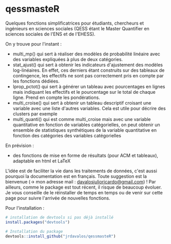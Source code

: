 # qessmasteR
Quelques fonctions simplificatrices pour étudiants, chercheurs et ingénieurs en sciences sociales (QESS étant le Master Quantifier en sciences sociales de l'ENS et de l'EHESS). 

On y trouve pour l'instant :
  - multi_mp() qui sert à réaliser des modèles de probabilité linéaire avec des variables expliquées à plus de deux catégories.
  - stat_ajust() qui sert à obtenir les indicateurs d'ajustement des modèles log-linéaires. En effet, ces derniers étant construits sur des tableaux de contingence, les effectifs ne sont pas correctement pris en compte par les fonctions dédiées.
  - lprop_pctot() qui sert à générer un tableau avec pourcentages en lignes mais indiquant les effectifs et le pourcentage sur le total de chaque ligne. Prend en compte les pondérations.
  - multi_croise() qui sert à obtenir un tableau descriptif croisant une variable avec une liste d'autres variables. Cela est utile pour décrire des clusters par exemple
  - multi_quanti() qui est comme multi_croise mais avec une variable quantitative en fonction de variables catégorielles, on peut obtenir un ensemble de statistiques synthétiques de la variable quantitative en fonction des catégories des variables catégorielles

En prévision : 
  - des fonctions de mise en forme de résultats (pour ACM et tableaux), adaptable en html et LaTeX

L'idée est de faciliter la vie dans les traitements de données, c'est aussi pourquoi la documentation est en français. Toute suggestion est la bienvenue (-> mon adresse mail : davalosjulioricardo@gmail.com) ! Par ailleurs, comme le package est tout récent, il risque de beaucoup évoluer. Je vous conseille de le réinstaller de temps en temps ou de venir sur cette page pour suivre l'arrivée de nouvelles fonctions.

Pour l'installation :
```r
# installation de devtools si pas déjà installé
install.packages("devtools")

# Installation du package
devtools::install_github("jrdavalos/qessmasteR")
```
